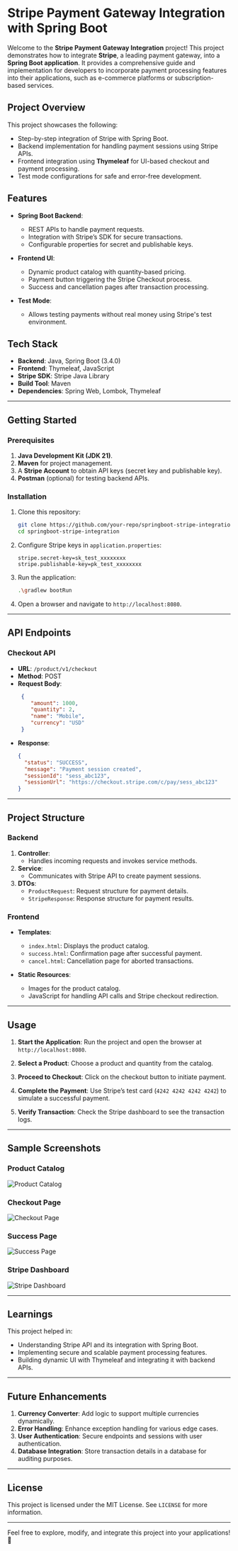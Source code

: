 # Stripe Payment Gateway Integration with Spring Boot

Welcome to the **Stripe Payment Gateway Integration** project! This project demonstrates how to integrate **Stripe**, a leading payment gateway, into a **Spring Boot application**. It provides a comprehensive guide and implementation for developers to incorporate payment processing features into their applications, such as e-commerce platforms or subscription-based services.

## Project Overview

This project showcases the following:
- Step-by-step integration of Stripe with Spring Boot.
- Backend implementation for handling payment sessions using Stripe APIs.
- Frontend integration using **Thymeleaf** for UI-based checkout and payment processing.
- Test mode configurations for safe and error-free development.

## Features

- **Spring Boot Backend**:
  - REST APIs to handle payment requests.
  - Integration with Stripe’s SDK for secure transactions.
  - Configurable properties for secret and publishable keys.

- **Frontend UI**:
  - Dynamic product catalog with quantity-based pricing.
  - Payment button triggering the Stripe Checkout process.
  - Success and cancellation pages after transaction processing.

- **Test Mode**:
  - Allows testing payments without real money using Stripe's test environment.

## Tech Stack

- **Backend**: Java, Spring Boot (3.4.0)
- **Frontend**: Thymeleaf, JavaScript
- **Stripe SDK**: Stripe Java Library
- **Build Tool**: Maven
- **Dependencies**: Spring Web, Lombok, Thymeleaf

---

## Getting Started

### Prerequisites

1. **Java Development Kit (JDK 21)**.
2. **Maven** for project management.
3. A **Stripe Account** to obtain API keys (secret key and publishable key).
4. **Postman** (optional) for testing backend APIs.

### Installation

1. Clone this repository:
   ```bash
   git clone https://github.com/your-repo/springboot-stripe-integration.git
   cd springboot-stripe-integration
   ```

2. Configure Stripe keys in `application.properties`:
   ```properties
   stripe.secret-key=sk_test_xxxxxxxx
   stripe.publishable-key=pk_test_xxxxxxxx
   ```

4. Run the application:
   ```bash
   .\gradlew bootRun
   ```

5. Open a browser and navigate to `http://localhost:8080`.

---

## API Endpoints

### **Checkout API**
- **URL**: `/product/v1/checkout`
- **Method**: POST
- **Request Body**:
  ```json
   {
      "amount": 1000,
      "quantity": 2,
      "name": "Mobile",
      "currency": "USD"
   }
  ```
- **Response**:
  ```json
  {
    "status": "SUCCESS",
    "message": "Payment session created",
    "sessionId": "sess_abc123",
    "sessionUrl": "https://checkout.stripe.com/c/pay/sess_abc123"
  }
  ```

---

## Project Structure

### **Backend**
1. **Controller**:
   - Handles incoming requests and invokes service methods.
2. **Service**:
   - Communicates with Stripe API to create payment sessions.
3. **DTOs**:
   - `ProductRequest`: Request structure for payment details.
   - `StripeResponse`: Response structure for payment results.

### **Frontend**
- **Templates**:
  - `index.html`: Displays the product catalog.
  - `success.html`: Confirmation page after successful payment.
  - `cancel.html`: Cancellation page for aborted transactions.

- **Static Resources**:
  - Images for the product catalog.
  - JavaScript for handling API calls and Stripe checkout redirection.

---

## Usage

1. **Start the Application**:
   Run the project and open the browser at `http://localhost:8080`.

2. **Select a Product**:
   Choose a product and quantity from the catalog.

3. **Proceed to Checkout**:
   Click on the checkout button to initiate payment. 

4. **Complete the Payment**:
   Use Stripe’s test card (`4242 4242 4242 4242`) to simulate a successful payment.

5. **Verify Transaction**:
   Check the Stripe dashboard to see the transaction logs.

---

## Sample Screenshots

### Product Catalog
![Product Catalog](./images/homescreen.png)

### Checkout Page
![Checkout Page](./images/stripe-checkout.png)

### Success Page
![Success Page](./images/success-screen.png)

### Stripe Dashboard
![Stripe Dashboard](./images/stripe-dashboard.png)

---

## Learnings

This project helped in:
- Understanding Stripe API and its integration with Spring Boot.
- Implementing secure and scalable payment processing features.
- Building dynamic UI with Thymeleaf and integrating it with backend APIs.

---

## Future Enhancements

1. **Currency Converter**:
   Add logic to support multiple currencies dynamically.
2. **Error Handling**:
   Enhance exception handling for various edge cases.
3. **User Authentication**:
   Secure endpoints and sessions with user authentication.
4. **Database Integration**:
   Store transaction details in a database for auditing purposes.

---

## License

This project is licensed under the MIT License. See `LICENSE` for more information.

---

Feel free to explore, modify, and integrate this project into your applications! 🚀